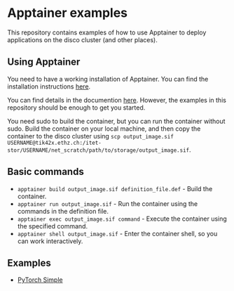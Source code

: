 # Apptainer examples

This repository contains examples of how to use Apptainer to deploy applications on the disco cluster (and other places).

## Using Apptainer

You need to have a working installation of Apptainer. You can find the installation instructions [here](https://apptainer.org/docs/user/main/quick_start.html#installation). 

You can find details in the documention [here](https://apptainer.org/docs/user/main/index.html). However, the examples in this repository should be enough to get you started.

You need sudo to build the container, but you can run the container without sudo. Build the container on your local machine, and then copy the container to the disco cluster using `scp output_image.sif USERNAME@tik42x.ethz.ch:/itet-stor/USERNAME/net_scratch/path/to/storage/output_image.sif`.

## Basic commands

- `apptainer build output_image.sif definition_file.def` - Build the container.
- `apptainer run output_image.sif` - Run the container using the commands in the definition file.
- `apptainer exec output_image.sif command` - Execute the container using the specified command.
- `apptainer shell output_image.sif` - Enter the container shell, so you can work interactively.

## Examples

- [PyTorch Simple](pytorch-simple/README.md)
